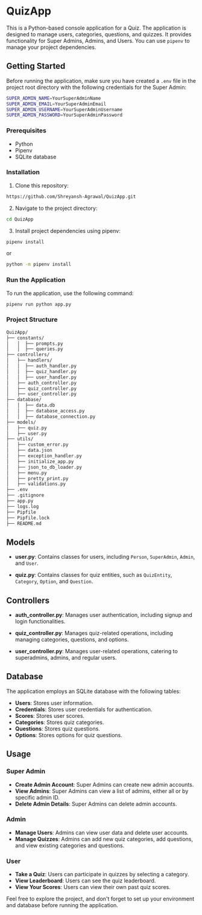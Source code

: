 # QuizApp

This is a Python-based console application for a Quiz. The application is designed to manage users, categories, questions, and quizzes. It provides functionality for Super Admins, Admins, and Users. You can use `pipenv` to manage your project dependencies.

## Getting Started

Before running the application, make sure you have created a `.env` file in the project root directory with the following credentials for the Super Admin:

```bash
SUPER_ADMIN_NAME=YourSuperAdminName
SUPER_ADMIN_EMAIL=YourSuperAdminEmail
SUPER_ADMIN_USERNAME=YourSuperAdminUsername
SUPER_ADMIN_PASSWORD=YourSuperAdminPassword
```

### Prerequisites

- Python
- Pipenv
- SQLite database

### Installation

1. Clone this repository:

```bash
https://github.com/Shreyansh-Agrawal/QuizApp.git
```

2. Navigate to the project directory:

```bash
cd QuizApp
```

3. Install project dependencies using pipenv:
   
```bash
pipenv install
```
or
```bash
python -m pipenv install
```

### Run the Application

To run the application, use the following command:

```bash
pipenv run python app.py
```

### Project Structure

```bash
QuizApp/
├── constants/
│   │  ├── prompts.py
│   │  ├── queries.py
├── controllers/
│   ├── handlers/
│   │  ├── auth_handler.py
│   │  ├── quiz_handler.py
│   │  ├── user_handler.py
│   ├── auth_controller.py
│   ├── quiz_controller.py
│   ├── user_controller.py
├── database/
│   │  ├── data.db
│   │  ├── database_access.py
│   │  ├── database_connection.py
├── models/
│   ├── quiz.py
│   ├── user.py
├── utils/
│   ├── custom_error.py
│   ├── data.json
│   ├── exception_handler.py
│   ├── initialize_app.py
│   ├── json_to_db_loader.py
│   ├── menu.py
│   ├── pretty_print.py
│   ├── validations.py
├── .env
├── .gitignore
├── app.py
├── logs.log
├── Pipfile
├── Pipfile.lock
├── README.md
```

## Models

- **user.py**: Contains classes for users, including `Person`, `SuperAdmin`, `Admin`, and `User`.

- **quiz.py**: Contains classes for quiz entities, such as `QuizEntity`, `Category`, `Option`, and `Question`.

## Controllers

- **auth_controller.py**: Manages user authentication, including signup and login functionalities.

- **quiz_controller.py**: Manages quiz-related operations, including managing categories, questions, and options.

- **user_controller.py**: Manages user-related operations, catering to superadmins, admins, and regular users.

## Database

The application employs an SQLite database with the following tables:

- **Users**: Stores user information.
- **Credentials**: Stores user credentials for authentication.
- **Scores**: Stores user scores.
- **Categories**: Stores quiz categories.
- **Questions**: Stores quiz questions.
- **Options**: Stores options for quiz questions.

## Usage

### Super Admin

- **Create Admin Account**: Super Admins can create new admin accounts.
- **View Admins**: Super Admins can view a list of admins, either all or by specific admin ID.
- **Delete Admin Details**: Super Admins can delete admin accounts.

### Admin

- **Manage Users**: Admins can view user data and delete user accounts.
- **Manage Quizzes**: Admins can add new quiz categories, add questions, and view existing categories and questions.

### User

- **Take a Quiz**: Users can participate in quizzes by selecting a category.
- **View Leaderboard**: Users can see the quiz leaderboard.
- **View Your Scores**: Users can view their own past quiz scores.

Feel free to explore the project, and don't forget to set up your environment and database before running the application.
